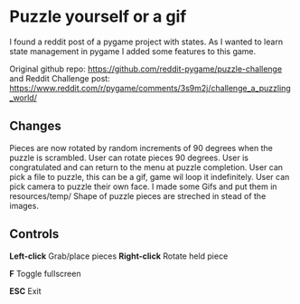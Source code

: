 # Puzzle yourself or a gif

I found a reddit post of a pygame project with states. 
As I wanted to learn state management in pygame I added some features to this game.

Original github repo: https://github.com/reddit-pygame/puzzle-challenge
and Reddit Challenge post: https://www.reddit.com/r/pygame/comments/3s9m2j/challenge_a_puzzling_world/

## Changes

Pieces are now rotated by random increments of 90 degrees when the puzzle is scrambled.
User can rotate pieces 90 degrees.
User is congratulated and can return to the menu at puzzle completion.
User can pick a file to puzzle, this can be a gif, game wil loop it indefinitely.
User can pick camera to puzzle their own face.
I made some Gifs and put them in resources/temp/
Shape of puzzle pieces are streched in stead of the images.

## Controls

**Left-click** Grab/place pieces
**Right-click** Rotate held piece

**F** Toggle fullscreen

**ESC** Exit
